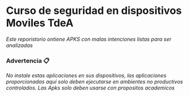 # Curso de seguridad en dispositivos Moviles TdeA

_Este reporistorio ontiene APKS con malas intenciones listas para ser analizadas_


### Advertencia 📋

_No instale estas aplicaciones en sus dispositivos, las aplicaciones proporcionadas aquí solo deben ejecutarse en_
_ambientes no productivos controlados._
_Las Apks solo deben usarse con propositos academicos_

